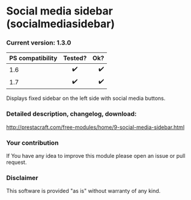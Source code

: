 # Social media sidebar (socialmediasidebar)

### Current version: 1.3.0

| PS compatibility       | Tested?            |    Ok?                |
| ---------------------- |:------------------:| ---------------------:|
| 1.6                    | :heavy_check_mark: |    :heavy_check_mark: |
| 1.7                    | :heavy_check_mark: |    :heavy_check_mark: |

Displays fixed sidebar on the left side with social media buttons.

### Detailed description, changelog, download:
http://prestacraft.com/free-modules/home/9-social-media-sidebar.html

### Your contribution
If You have any idea to improve this module please open an issue or pull request.

### Disclaimer
This software is provided "as is" without warranty of any kind.
